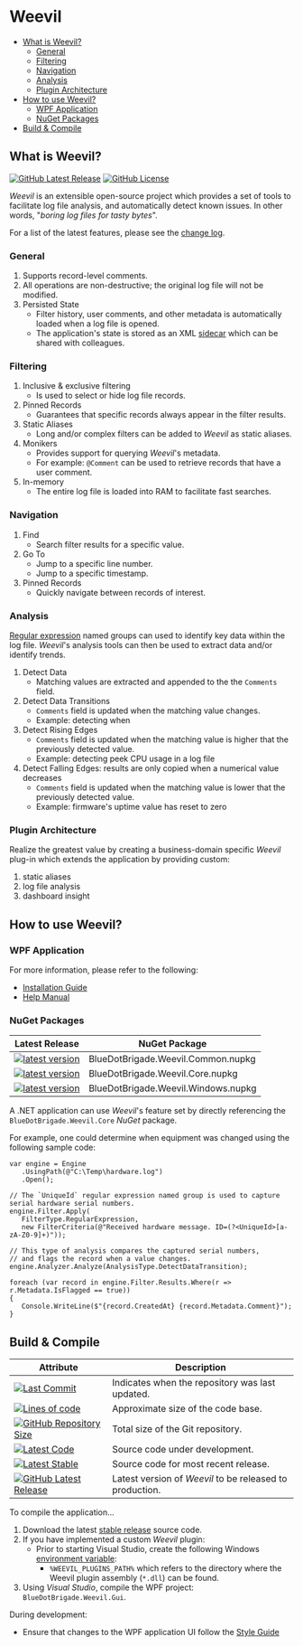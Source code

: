 # Weevil

- [What is Weevil?](#what-is-weevil)
   - [General](#general)
   - [Filtering](#filtering)
   - [Navigation](#navigation)
   - [Analysis](#analysis)
   - [Plugin Architecture](#plugin-architecture)
- [How to use Weevil?](#how-to-use-weevil)
   - [WPF Application](#wpf-application)
   - [NuGet Packages](#nuget-packages)
- [Build & Compile](#build--compile)

## What is Weevil?

[![GitHub Latest Release](https://img.shields.io/github/release/BlueDotBrigade/Weevil.svg)](https://GitHub.com/dotnet/BlueDotBrigade/releases/)
[![GitHub License](https://img.shields.io/github/license/BlueDotBrigade/Weevil.svg)](https://github.com/BlueDotBrigade/Weevil/blob/master/LICENSE)

*Weevil* is an extensible open-source project which provides a set of tools to facilitate log file analysis, and automatically detect known issues.  In other words, "_boring log files for tasty bytes_".  

For a list of the latest features, please see the [change log][ChangeLog].

### General

1. Supports record-level comments.
2. All operations are non-destructive; the original log file will not be modified.
3. Persisted State
   - Filter history, user comments, and other metadata is automatically loaded when a log file is opened.
   - The application's state is stored as an XML [sidecar][Sidecar] which can be shared with colleagues.

### Filtering

1. Inclusive & exclusive filtering
   - Is used to select or hide log file records.
2. Pinned Records
   - Guarantees that specific records always appear in the filter results.
3. Static Aliases
   - Long and/or complex filters can be added to *Weevil* as static aliases.
4. Monikers
   - Provides support for querying *Weevil*'s metadata.
   - For example: `@Comment` can be used to retrieve records that have a user comment.
5. In-memory
   - The entire log file is loaded into RAM to facilitate fast searches.

### Navigation

1. Find
   - Search filter results for a specific value.
2. Go To
   - Jump to a specific line number.
   - Jump to a specific timestamp.
3. Pinned Records
   - Quickly navigate between records of interest.

### Analysis

[Regular expression][RegEx101] named groups can used to identify key data within the log file.  *Weevil*'s analysis tools can then be used to extract data and/or identify trends.

1. Detect Data
   - Matching values are extracted and appended to the the `Comments` field.
2. Detect Data Transitions
   - `Comments` field is updated when the matching value changes.
   - Example: detecting when
3. Detect Rising Edges
   - `Comments` field is updated when the matching value is higher that the previously detected value.
   - Example: detecting peek CPU usage in a log file
4. Detect Falling Edges: results are only copied when a numerical value decreases
   - `Comments` field is updated when the matching value is lower that the previously detected value.
   - Example: firmware's uptime value has reset to zero

### Plugin Architecture

Realize the greatest value by creating a business-domain specific *Weevil* plug-in which extends the application by providing custom:

1. static aliases
2. log file analysis
3. dashboard insight

## How to use Weevil?

### WPF Application

For more information, please refer to the following:

- [Installation Guide][InstallationGuide]
- [Help Manual][Help]

### NuGet Packages

| Latest Release | NuGet Package |
| --- | --- |
| [![latest version](https://img.shields.io/nuget/v/BlueDotBrigade.Weevil.Common)](https://www.nuget.org/packages/BlueDotBrigade.Weevil.Common) | BlueDotBrigade.Weevil.Common.nupkg |
| [![latest version](https://img.shields.io/nuget/v/BlueDotBrigade.Weevil.Core)](https://www.nuget.org/packages/BlueDotBrigade.Weevil.Core) | BlueDotBrigade.Weevil.Core.nupkg |
| [![latest version](https://img.shields.io/nuget/v/BlueDotBrigade.Weevil.Windows)](https://www.nuget.org/packages/BlueDotBrigade.Weevil.Windows) | BlueDotBrigade.Weevil.Windows.nupkg |

A .NET application can use *Weevil*'s feature set by directly referencing the `BlueDotBrigade.Weevil.Core` *NuGet* package.

For example, one could determine when equipment was changed using the following sample code:

```CSharp
var engine = Engine
   .UsingPath(@"C:\Temp\hardware.log")
   .Open();

// The `UniqueId` regular expression named group is used to capture serial hardware serial numbers.
engine.Filter.Apply(
   FilterType.RegularExpression,
   new FilterCriteria(@"Received hardware message. ID=(?<UniqueId>[a-zA-Z0-9]+)"));

// This type of analysis compares the captured serial numbers, 
// and flags the record when a value changes.
engine.Analyzer.Analyze(AnalysisType.DetectDataTransition);

foreach (var record in engine.Filter.Results.Where(r => r.Metadata.IsFlagged == true))
{
   Console.WriteLine($"{record.CreatedAt} {record.Metadata.Comment}");
}
```

## Build & Compile

| Attribute | Description |
| --- | --- |
| [![Last Commit](https://img.shields.io/github/last-commit/BlueDotBrigade/Weevil/main.svg)](https://github.com/BlueDotBrigade/weevil/commits/main) | Indicates when the repository was last updated. |
| [![Lines of code](https://img.shields.io/tokei/lines/github/BlueDotBrigade/Weevil.svg)](https://github.com/BlueDotBrigade/weevil/) | Approximate size of the code base. |
| [![GitHub Repository Size](https://img.shields.io/github/repo-size/BlueDotBrigade/Weevil)](https://github.com/BlueDotBrigade/Weevil) | Total size of the Git repository. |
| [![Latest Code](https://img.shields.io/badge/branch-main-blue)](https://github.com/BlueDotBrigade/weevil) | Source code under development. |
| [![Latest Stable](https://img.shields.io/badge/branch-Releases/2.x-blue)](https://github.com/BlueDotBrigade/weevil/tree/Releases/2.x) | Source code for most recent release. |
| [![GitHub Latest Release](https://img.shields.io/github/release/BlueDotBrigade/Weevil.svg)](https://github.com/BlueDotBrigade/weevil/releases) | Latest version of *Weevil* to be released to production. |

To compile the application...

1. Download the latest [stable release][StableCode] source code.
2. If you have implemented a custom *Weevil* plugin:
   - Prior to starting Visual Studio, create the following Windows [environment variable][EnvironmentVariable]:
      - `%WEEVIL_PLUGINS_PATH%` which refers to the directory where the Weevil plugin assembly (`*.dll`) can be found.
3. Using *Visual Studio*, compile the WPF project: `BlueDotBrigade.Weevil.Gui`.

During development:

- Ensure that changes to the WPF application UI follow the [Style Guide][StyleGuide]

[EnvironmentVariable]: https://en.wikipedia.org/wiki/Environment_variable#Windows

[ChangeLog]: https://github.com/BlueDotBrigade/weevil/blob/Releases/2.x/Doc/Notes/Release/ChangeLog.md

[InstallationGuide]: https://github.com/BlueDotBrigade/weevil/blob/Releases/2.x/Doc/Notes/Release/InstallationGuide.md
[Help]: https://github.com/BlueDotBrigade/weevil/blob/Releases/2.x/Doc/Notes/Release/Help.md
[StyleGuide]: https://github.com/BlueDotBrigade/weevil/blob/main/Doc/Notes/Design/UI/UserInterfaceStyleGuide.md

[RegEx101]: https://regex101.com/
[Sidecar]: https://en.wikipedia.org/wiki/Sidecar_file

[StableCode]: https://github.com/BlueDotBrigade/weevil/tree/Releases/2.x
